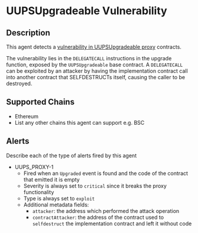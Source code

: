# UUPSUpgradeable Vulnerability

## Description

This agent detects a [vulnerability in UUPSUpgradeable proxy](https://forum.openzeppelin.com/t/uupsupgradeable-vulnerability-post-mortem/15680) contracts.

The vulnerability lies in the `DELEGATECALL` instructions in the upgrade function, exposed by the `UUPSUpgradeable` base contract. A `DELEGATECALL` can be exploited by an attacker by having the implementation contract call into another contract that SELFDESTRUCTs itself, causing the caller to be destroyed.

## Supported Chains

- Ethereum
- List any other chains this agent can support e.g. BSC

## Alerts

Describe each of the type of alerts fired by this agent

- UUPS_PROXY-1
  - Fired when an `Upgraded` event is found and the code of the contract that emitted it is empty
  - Severity is always set to `critical` since it breaks the proxy functionality 
  - Type is always set to `exploit`
  - Additional metadata fields:
    - `attacker`: the address which performed the attack operation
    - `contractAttacker`: the address of the contract used to `selfdestruct` the implementation contract and left it without code